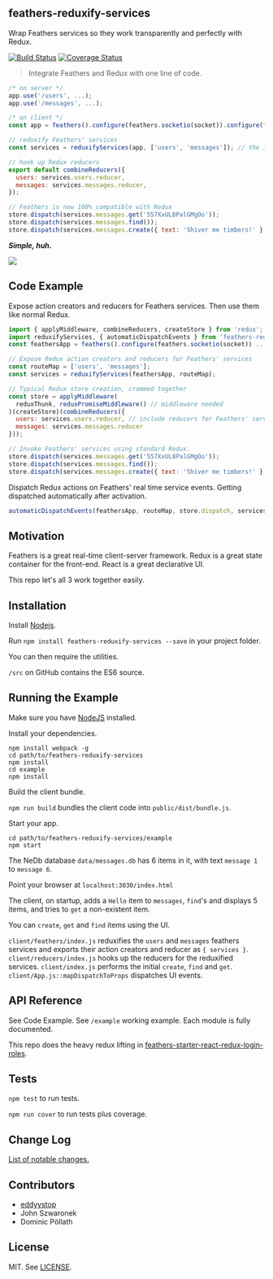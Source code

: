 ## feathers-reduxify-services

Wrap Feathers services so they work transparently and perfectly with Redux.

[![Build Status](https://travis-ci.org/eddyystop/feathers-reduxify-services.svg?branch=master)](https://travis-ci.org/eddyystop/feathers-reduxify-services)
[![Coverage Status](https://coveralls.io/repos/github/eddyystop/feathers-reduxify-services/badge.svg?branch=master)](https://coveralls.io/github/eddyystop/feathers-reduxify-services?branch=master)

> Integrate Feathers and Redux with one line of code.

```javascript
/* on server */
app.use('/users', ...);
app.use('/messages', ...);

/* on client */
const app = feathers().configure(feathers.socketio(socket)).configure(feathers.hooks());

// reduxify Feathers' services
const services = reduxifyServices(app, ['users', 'messages']); // the 1 line

// hook up Redux reducers
export default combineReducers({
  users: services.users.reducer,
  messages: services.messages.reducer,
});

// Feathers is now 100% compatible with Redux
store.dispatch(services.messages.get('557XxUL8PalGMgOo'));
store.dispatch(services.messages.find());
store.dispatch(services.messages.create({ text: 'Shiver me timbers!' }));
```

**_Simple, huh._**

[](https://chrome.google.com/webstore/detail/redux-devtools/lmhkpmbekcpmknklioeibfkpmmfibljd?utm_source=chrome-app-launcher-info-dialog)
![](./docs/screen-shot.jpg)

## <a name="codeExample"></a> Code Example

Expose action creators and reducers for Feathers services. Then use them like normal Redux.

```javascript
import { applyMiddleware, combineReducers, createStore } from 'redux';
import reduxifyServices, { automaticDispatchEvents } from 'feathers-reduxify-services';
const feathersApp = feathers().configure(feathers.socketio(socket)) ...

// Expose Redux action creators and reducers for Feathers' services
const routeMap = ['users', 'messages'];
const services = reduxifyServices(feathersApp, routeMap);

// Typical Redux store creation, crammed together
const store = applyMiddleware(
  reduxThunk, reduxPromiseMiddleware() // middleware needed
)(createStore)(combineReducers({
  users: services.users.reducer, // include reducers for Feathers' services
  messages: services.messages.reducer
}));

// Invoke Feathers' services using standard Redux.
store.dispatch(services.messages.get('557XxUL8PalGMgOo'));
store.dispatch(services.messages.find());
store.dispatch(services.messages.create({ text: 'Shiver me timbers!' }));
```

Dispatch Redux actions on Feathers' real time service events.
Getting dispatched automatically after activation.

```javascript
automaticDispatchEvents(feathersApp, routeMap, store.dispatch, services)
```

## Motivation

Feathers is a great real-time client-server framework.
Redux is a great state container for the front-end.
React is a great declarative UI.

This repo let's all 3 work together easily.

## Installation

Install [Nodejs](https://nodejs.org/en/).

Run `npm install feathers-reduxify-services --save` in your project folder.

You can then require the utilities.

`/src` on GitHub contains the ES6 source.

## Running the Example

Make sure you have [NodeJS](https://nodejs.org/) installed.

Install your dependencies.
    
```
npm install webpack -g
cd path/to/feathers-reduxify-services
npm install
cd example
npm install
```
    
Build the client bundle.

`npm run build` bundles the client code into `public/dist/bundle.js`.

Start your app.
    
```
cd path/to/feathers-reduxify-services/example
npm start
```

The NeDb database `data/messages.db` has 6 items in it, with text `message 1` to `message 6`.

Point your browser at `localhost:3030/index.html`

The client, on startup, adds a `Hello` item to `messages`, `find`'s and displays 5 items,
and tries to `get` a non-existent item.

You can `create`, `get` and `find` items using the UI.

`client/feathers/index.js` reduxifies the `users` and `messages` feathers services
and exports their action creators and reducer as `{ services }`.
`client/reducers/index.js` hooks up the reducers for the reduxified services.
`client/index.js` performs the initial `create`, `find` and `get`.
`client/App.js::mapDispatchToProps` dispatches UI events.

## API Reference

See Code Example.
See `/example` working example.
Each module is fully documented.

This repo does the heavy redux lifting in
[feathers-starter-react-redux-login-roles](https://github.com/eddyystop/feathers-starter-react-redux-login-roles).

## Tests

`npm test` to run tests.

`npm run cover` to run tests plus coverage.

## <a name="changeLog"></a> Change Log

[List of notable changes.](./CHANGELOG.md)

## Contributors

- [eddyystop](https://github.com/eddyystop)
- John Szwaronek
- Dominic Pöllath

## License

MIT. See [LICENSE](./LICENSE).